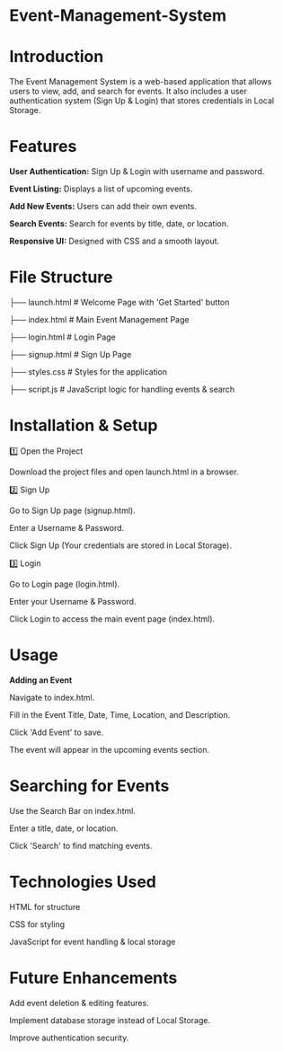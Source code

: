 # Event-Management-System

# Introduction

The Event Management System is a web-based application that allows users to view, add, and search for events. It also includes a user authentication system (Sign Up & Login) that stores credentials in Local Storage.

# Features

**User Authentication:** Sign Up & Login with username and password.

**Event Listing:** Displays a list of upcoming events.

**Add New Events:** Users can add their own events.

**Search Events:** Search for events by title, date, or location.

**Responsive UI:** Designed with CSS and a smooth layout.

# File Structure
├── launch.html     # Welcome Page with 'Get Started' button

├── index.html      # Main Event Management Page

├── login.html      # Login Page

├── signup.html     # Sign Up Page

├── styles.css      # Styles for the application

├── script.js       # JavaScript logic for handling events & search

# Installation & Setup

1️⃣ Open the Project

Download the project files and open launch.html in a browser.

2️⃣ Sign Up

Go to Sign Up page (signup.html).

Enter a Username & Password.

Click Sign Up (Your credentials are stored in Local Storage).

3️⃣ Login

Go to Login page (login.html).

Enter your Username & Password.

Click Login to access the main event page (index.html).

# Usage

**Adding an Event**

Navigate to index.html.

Fill in the Event Title, Date, Time, Location, and Description.

Click 'Add Event' to save.

The event will appear in the upcoming events section.

# Searching for Events

Use the Search Bar on index.html.

Enter a title, date, or location.

Click 'Search' to find matching events.

# Technologies Used

HTML for structure

CSS for styling

JavaScript for event handling & local storage

# Future Enhancements

Add event deletion & editing features.

Implement database storage instead of Local Storage.

Improve authentication security.

